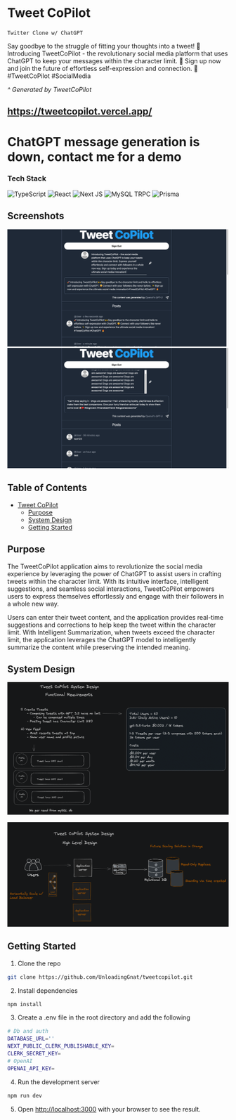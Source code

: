 # Tweet CoPilot
`Twitter Clone w/ ChatGPT`

Say goodbye to the struggle of fitting your thoughts into a tweet! 🤯 Introducing TweetCoPilot - the revolutionary social media platform that uses ChatGPT to keep your messages within the character limit. 🚀 Sign up now and join the future of effortless self-expression and connection. 🙌 #TweetCoPilot #SocialMedia

*^ Generated by TweetCoPilot*

## https://tweetcopilot.vercel.app/

# ChatGPT message generation is down, contact me for a demo

### Tech Stack
![TypeScript](https://img.shields.io/badge/typescript-%23007ACC.svg?style=for-the-badge&logo=typescript&logoColor=white) ![React](https://img.shields.io/badge/react-%2320232a.svg?style=for-the-badge&logo=react&logoColor=%2361DAFB) ![Next JS](https://img.shields.io/badge/Next-black?style=for-the-badge&logo=next.js&logoColor=white) ![MySQL](https://img.shields.io/badge/mysql-%2300f.svg?style=for-the-badge&logo=mysql&logoColor=white) TRPC ![Prisma](https://img.shields.io/badge/Prisma-3982CE?style=for-the-badge&logo=Prisma&logoColor=white)

## Screenshots
![intro](./public/intro.png)
![dogs](./public/dogs.png)

## Table of Contents

- [Tweet CoPilot](#tweet-copilot)
  - [Purpose](#purpose)
  - [System Design](#system-design)
  - [Getting Started](#getting-started)

## Purpose

The TweetCoPilot application aims to revolutionize the social media experience by leveraging the power of ChatGPT to assist users in crafting tweets within the character limit. With its intuitive interface, intelligent suggestions, and seamless social interactions, TweetCoPilot empowers users to express themselves effortlessly and engage with their followers in a whole new way.

Users can enter their tweet content, and the application provides real-time suggestions and corrections to help keep the tweet within the character limit.
With Intelligent Summarization, when tweets exceed the character limit, the application leverages the ChatGPT model to intelligently summarize the content while preserving the intended meaning.


## System Design

![functionaldesign](./public/functional.png)

![highleveldesign](./public/highlevel.png)

## Getting Started

1. Clone the repo
```bash
git clone https://github.com/UnloadingGnat/tweetcopilot.git
```
2. Install dependencies
```bash
npm install
```
3. Create a .env file in the root directory and add the following
```bash
# Db and auth
DATABASE_URL=''
NEXT_PUBLIC_CLERK_PUBLISHABLE_KEY=
CLERK_SECRET_KEY=
# OpenAI
OPENAI_API_KEY=
```
4. Run the development server
```bash
npm run dev
```
5. Open [http://localhost:3000](http://localhost:3000) with your browser to see the result.


